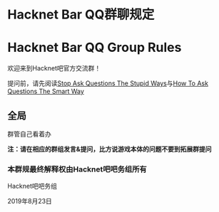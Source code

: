 # Hacknet Bar QQ群聊规定
# Hacknet Bar QQ Group Rules

欢迎来到Hacknet吧官方交流群！

提问前，请先阅读[Stop Ask Questions The Stupid Ways](https://github.com/dogfight360/Stop-Ask-Questions-The-Stupid-Ways/blob/master/README.md)与[How To Ask Questions The Smart Way](https://github.com/ryanhanwu/How-To-Ask-Questions-The-Smart-Way/blob/master/README-zh_CN.md)

## 全局
群管自己看着办

   **注：请在相应的群组发言&提问，比方说游戏本体的问题不要到拓展群提问**
  
  ### 本群规最终解释权由Hacknet吧吧务组所有
  
   Hacknet吧吧务组
  
   2019年8月23日
